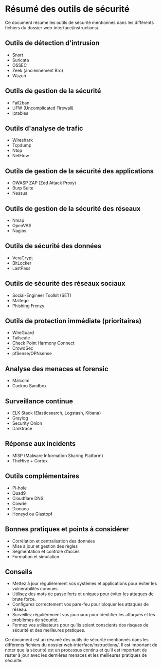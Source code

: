 # Résumé des outils de sécurité

Ce document résume les outils de sécurité mentionnés dans les différents fichiers du dossier web-interface/instructions/.

## Outils de détection d'intrusion

*   Snort
*   Suricata
*   OSSEC
*   Zeek (anciennement Bro)
*   Wazuh

## Outils de gestion de la sécurité

*   Fail2ban
*   UFW (Uncomplicated Firewall)
*   Iptables

## Outils d'analyse de trafic

*   Wireshark
*   Tcpdump
*   Ntop
*   NetFlow

## Outils de gestion de la sécurité des applications

*   OWASP ZAP (Zed Attack Proxy)
*   Burp Suite
*   Nessus

## Outils de gestion de la sécurité des réseaux

*   Nmap
*   OpenVAS
*   Nagios

## Outils de sécurité des données

*   VeraCrypt
*   BitLocker
*   LastPass

## Outils de sécurité des réseaux sociaux

*   Social-Engineer Toolkit (SET)
*   Maltego
*   Phishing Frenzy

## Outils de protection immédiate (prioritaires)

*   WireGuard
*   Tailscale
*   Check Point Harmony Connect
*   CrowdSec
*   pfSense/OPNsense

## Analyse des menaces et forensic

*   Malcolm
*   Cuckoo Sandbox

## Surveillance continue

*   ELK Stack (Elasticsearch, Logstash, Kibana)
*   Graylog
*   Security Onion
*   Darktrace

## Réponse aux incidents

*   MISP (Malware Information Sharing Platform)
*   TheHive + Cortex

## Outils complémentaires

*   Pi-hole
*   Quad9
*   Cloudflare DNS
*   Cowrie
*   Dionaea
*   Honeyd ou Glastopf

## Bonnes pratiques et points à considérer

*   Corrélation et centralisation des données
*   Mise à jour et gestion des règles
*   Segmentation et contrôle d’accès
*   Formation et simulation

## Conseils

*   Mettez à jour régulièrement vos systèmes et applications pour éviter les vulnérabilités connues.
*   Utilisez des mots de passe forts et uniques pour éviter les attaques de brute force.
*   Configurez correctement vos pare-feu pour bloquer les attaques de réseau.
*   Surveillez régulièrement vos journaux pour identifier les attaques et les problèmes de sécurité.
*   Formez vos utilisateurs pour qu'ils soient conscients des risques de sécurité et des meilleures pratiques.

Ce document est un résumé des outils de sécurité mentionnés dans les différents fichiers du dossier web-interface/instructions/. Il est important de noter que la sécurité est un processus continu et qu'il est important de rester à jour avec les dernières menaces et les meilleures pratiques de sécurité.

